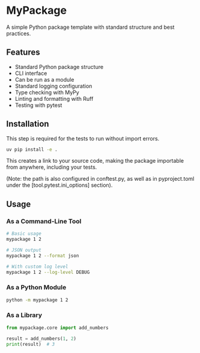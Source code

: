 # MyPackage

A simple Python package template with standard structure and best practices.

## Features

- Standard Python package structure
- CLI interface
- Can be run as a module
- Standard logging configuration
- Type checking with MyPy
- Linting and formatting with Ruff
- Testing with pytest

## Installation

This step is required for the tests to run without import errors.

```bash
uv pip install -e .
```

This creates a link to your source code, making the package importable from anywhere, including your tests.

(Note: the path is also configured in conftest.py, as well as in pyproject.toml under the [tool.pytest.ini_options] section).

## Usage

### As a Command-Line Tool

```bash
# Basic usage
mypackage 1 2

# JSON output
mypackage 1 2 --format json

# With custom log level
mypackage 1 2 --log-level DEBUG
```

### As a Python Module

```bash
python -m mypackage 1 2
```

### As a Library

```python
from mypackage.core import add_numbers

result = add_numbers(1, 2)
print(result)  # 3
```

